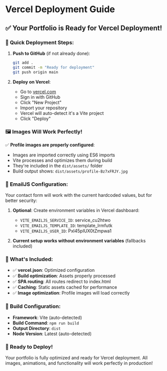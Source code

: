 # Vercel Deployment Guide

## ✅ Your Portfolio is Ready for Vercel Deployment!

### 🚀 Quick Deployment Steps:

1. **Push to GitHub** (if not already done):

   ```bash
   git add .
   git commit -m "Ready for deployment"
   git push origin main
   ```

2. **Deploy on Vercel**:
   - Go to [vercel.com](https://vercel.com)
   - Sign in with GitHub
   - Click "New Project"
   - Import your repository
   - Vercel will auto-detect it's a Vite project
   - Click "Deploy"

### 🖼️ Images Will Work Perfectly!

✅ **Profile images are properly configured**:

- Images are imported correctly using ES6 imports
- Vite processes and optimizes them during build
- They're included in the `dist/assets/` folder
- Build output shows: `dist/assets/profile-Bz7xFRJY.jpg`

### 📧 EmailJS Configuration:

Your contact form will work with the current hardcoded values, but for better security:

1. **Optional**: Create environment variables in Vercel dashboard:

   - `VITE_EMAILJS_SERVICE_ID`: service_cu2htwo
   - `VITE_EMAILJS_TEMPLATE_ID`: template_lrmfutk
   - `VITE_EMAILJS_USER_ID`: Pxl45pIUX0tZmpwa1

2. **Current setup works without environment variables** (fallbacks included)

### 🎯 What's Included:

- ✅ **vercel.json**: Optimized configuration
- ✅ **Build optimization**: Assets properly processed
- ✅ **SPA routing**: All routes redirect to index.html
- ✅ **Caching**: Static assets cached for performance
- ✅ **Image optimization**: Profile images will load correctly

### 🔧 Build Configuration:

- **Framework**: Vite (auto-detected)
- **Build Command**: `npm run build`
- **Output Directory**: `dist`
- **Node Version**: Latest (auto-detected)

### 🎉 Ready to Deploy!

Your portfolio is fully optimized and ready for Vercel deployment. All images, animations, and functionality will work perfectly in production!
